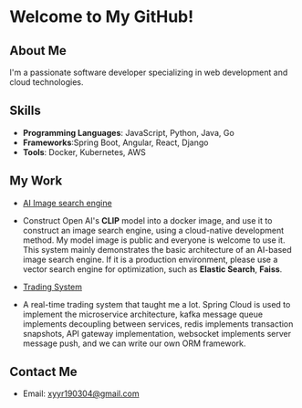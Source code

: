 # Welcome to My GitHub!

## About Me

I'm a passionate software developer specializing in web development and cloud technologies.

## Skills

- **Programming Languages**: JavaScript, Python, Java, Go
- **Frameworks**:Spring Boot, Angular, React, Django
- **Tools**: Docker, Kubernetes, AWS

## My Work

- [AI Image search engine](https://github.com/insistedMarin/Image-Search-System-Using-CLIP-Model)
- 
  Construct Open AI's **CLIP** model into a docker image, and use it to construct an image search engine, using a cloud-native development method. My model image is public and everyone is welcome to use it.
  This system mainly demonstrates the basic architecture of an AI-based image search engine. If it is a production environment, please use a vector search engine for optimization, such as **Elastic Search**, **Faiss**.
  
- [Trading System](https://github.com/insistedMarin/Transaction-Spring)

- A real-time trading system that taught me a lot. Spring Cloud is used to implement the microservice architecture, kafka message queue implements decoupling between services, redis implements transaction snapshots, API gateway implementation, websocket implements server message push, and we can write our own ORM framework.


## Contact Me

- Email: [xyyr190304@gmail.com](mailto:xyyr190304@gmail.com)


